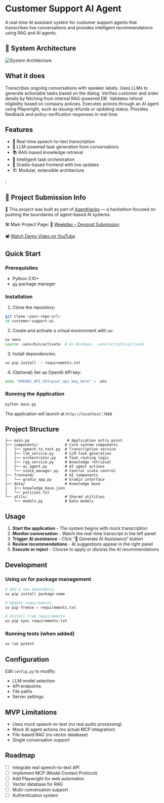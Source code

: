 # Customer Support AI Agent

A real-time AI assistant system for customer support agents that transcribes live conversations and provides intelligent recommendations using RAG and AI agents.

## 🧠 System Architecture

![System Architecture](assets/images/architecture.png)

## What it does

Transcribes ongoing conversations with speaker labels.
Uses LLMs to generate actionable tasks based on the dialog.
Verifies customer and order details by fetching from internal RAG-powered DB.
Validates refund eligibility based on company policies.
Executes actions through an AI agent using Playwright, such as issuing refunds or updating status.
Provides feedback and policy-verification responses in real time.

## Features

- 🎤 Real-time speech-to-text transcription
- 🤖 LLM-powered task generation from conversations
- 📚 RAG-based knowledge retrieval
- 🔄 Intelligent task orchestration
- 💬 Gradio-based frontend with live updates
- 🏗️ Modular, extensible architecture

:

## 🚀 Project Submission Info
🎯 This project was built as part of [AgentHacks](https://www.agenthacks.org) — a hackathon focused on pushing the boundaries of agent-based AI systems.

🛠️ Main Project Page: 🔗 [Weekday – Devpost Submission](https://devpost.com/software/weekday)

📽️ [Watch Demo Video on YouTube](https://www.youtube.com/watch?v=PIxKVSEkmiQ)


## Quick Start

### Prerequisites

- Python 3.10+
- [uv](https://github.com/astral-sh/uv) package manager

### Installation

1. Clone the repository:
```bash
git clone <your-repo-url>
cd customer-support-ai
```

2. Create and activate a virtual environment with uv:
```bash
uv venv
source .venv/bin/activate  # On Windows: .venv\Scripts\activate
```

3. Install dependencies:
```bash
uv pip install -r requirements.txt
```

4. (Optional) Set up OpenAI API key:
```bash
echo "OPENAI_API_KEY=your_api_key_here" > .env
```

### Running the Application

```bash
python main.py
```

The application will launch at `http://localhost:7860`

## Project Structure

```
├── main.py                 # Application entry point
├── components/            # Core system components
│   ├── speech_to_text.py  # Transcription service
│   ├── llm_service.py     # LLM task generation
│   ├── orchestrator.py    # Task routing logic
│   ├── rag_service.py     # Knowledge retrieval
│   ├── ai_agent.py        # AI agent actions
│   └── state_manager.py   # Central state control
├── frontend/              # UI components
│   └── gradio_app.py      # Gradio interface
├── data/                  # Knowledge base
│   ├── knowledge_base.json
│   └── policies.txt
└── utils/                 # Shared utilities
    └── models.py          # Data models
```

## Usage

1. **Start the application** - The system begins with mock transcription
2. **Monitor conversation** - Watch the real-time transcript in the left panel
3. **Trigger AI assistance** - Click "🤖 Generate AI Assistance" button
4. **Review recommendations** - AI suggestions appear in the right panel
5. **Execute or reject** - Choose to apply or dismiss the AI recommendations




## Development

### Using uv for package management

```bash
# Add a new dependency
uv pip install package-name

# Update requirements
uv pip freeze > requirements.txt

# Install from requirements
uv pip sync requirements.txt
```

### Running tests (when added)
```bash
uv run pytest
```

## Configuration

Edit `config.py` to modify:
- LLM model selection
- API endpoints
- File paths
- Server settings

## MVP Limitations

- Uses mock speech-to-text (no real audio processing)
- Mock AI agent actions (no actual MCP integration)
- File-based RAG (no vector database)
- Single conversation support

## Roadmap

- [ ] Integrate real speech-to-text API
- [ ] Implement MCP (Model Context Protocol)
- [ ] Add Playwright for web automation
- [ ] Vector database for RAG
- [ ] Multi-conversation support
- [ ] Authentication system
